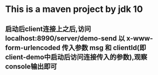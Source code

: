 # This is a maven project by jdk 10
## 启动后client连接上之后,访问localhost:8990/server/demo-send 以 x-www-form-urlencoded 传入参数 msg 和 clientId(即client-demo中启动后访问连接传入的参数),观察console输出即可
